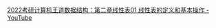 [2022考研计算机王道数据结构：第二章线性表01 线性表的定义和基本操作 - YouTube](https://www.youtube.com/watch?v=wHhn5zL62oY&list=PLjAs5kw1NNs1_IKGo3t5Ceao4MtFuDTcq&index=7)